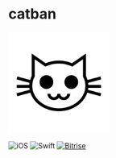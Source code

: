 # catban
<img src="Design/logo.png" height="200" alt="catban"/>

![iOS](https://img.shields.io/badge/iOS-11.0%2B-orange.svg)
![Swift](https://img.shields.io/badge/Swift-4.1-orange.svg)
[![Bitrise](https://www.bitrise.io/app/036974dc42c09110/status.svg?token=0BY73fiitQQi81oKJUVdKg)](https://www.bitrise.io/app/036974dc42c09110)
